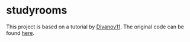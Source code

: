 # studyrooms

This project is based on a tutorial by [Divanov11](https://github.com/divanov11). The original code can be found [here](https://github.com/divanov11/StudyBud/).
